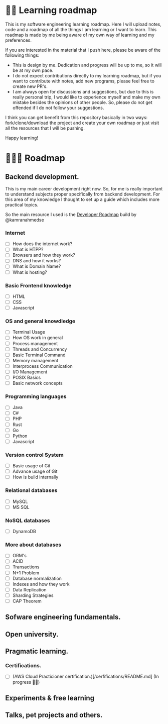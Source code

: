 # 👨‍🏫 Learning roadmap

This is my software engineering learning roadmap. Here I will upload notes, code and a roadmap of all the things I am learning or I want to learn. This roadmap is made by me being aware of my own way of learning and my preferences. 

If you are interested in the material that I push here, please be aware of the following things:

- This is design by me. Dedication and progress will be up to me, so it will be at my own pace. 
- I do not expect contributions directly to my learning roadmap, but if you want to contribute with notes, add new programs, please feel free to create new PR's. 
- I am always open for discussions and suggestions, but due to this is really personal trip, I would like to experience myself and make my own mistake besides the opinions of other people. So, please do not get offended if I do not follow your suggestions.

I think you can get benefit from this repository basically in two ways: fork/clone/download the project and create your own roadmap or just visit all the resources that I will be pushing. 

Happy learning!

# 🚵🏿‍♂️ Roadmap

## Backend development.

This is my main career development right now. So, for me is really important to understand subjects proper specifically from backend development. For this area of my knowledge I thought to set up a guide which includes more practical topics.

So the main resource I used is the [Developer Roadmap](https://github.com/kamranahmedse/developer-roadmap) build by @kamranahmedse

### Internet

- [ ] How does the internet work?
- [ ] What is HTPP?
- [ ] Browsers and how they work?
- [ ] DNS and how it works?
- [ ] What is Domain Name?
- [ ] What is hosting?

### Basic Frontend knowledge

- [ ] HTML
- [ ] CSS
- [ ] Javascript

### OS and general knowdledge

- [ ] Terminal Usage
- [ ] How OS work in general
- [ ] Process management
- [ ] Threads and Concurrency
- [ ] Basic Terminal Command
- [ ] Memory management
- [ ] Interprocess Communication
- [ ] I/O Management
- [ ] POSIX Basics
- [ ] Basic network concepts

### Programming languages

- [ ] Java
- [ ] C#
- [ ] PHP
- [ ] Rust
- [ ] Go
- [ ] Python
- [ ] Javascript

### Version control System

- [ ] Basic usage of Git
- [ ] Advance usage of Git
- [ ] How is build internally

### Relational databases

- [ ] MySQL
- [ ] MS SQL

### NoSQL databases

- [ ] DynamoDB

### More about databases

- [ ] ORM's
- [ ] ACID
- [ ] Transactions
- [ ] N+1 Problem
- [ ] Database normalization
- [ ] Indexes and how they work
- [ ] Data Replication
- [ ] Sharding Strategies
- [ ] CAP Theorem

## Sofware engineering fundamentals.

## Open university.

## Pragmatic learning.

### Certifications.

- [ ] (AWS Cloud Practicioner certification.)[/cerfifications/README.md] (In progress 🏃🏾)  

## Experiments & free learning

## Talks, pet projects and others.
